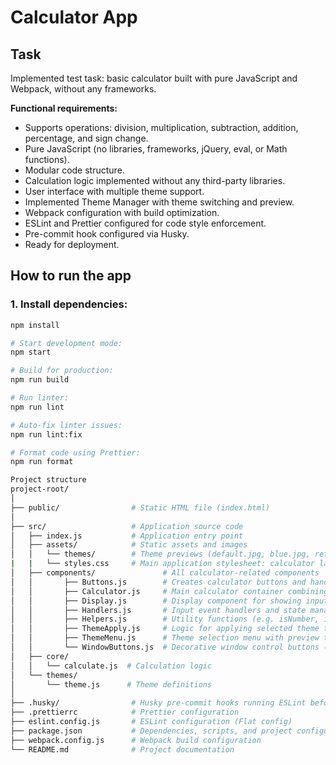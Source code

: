 # Calculator App

## Task

Implemented test task: basic calculator built with pure JavaScript and Webpack, without any frameworks.

**Functional requirements:**

- Supports operations: division, multiplication, subtraction, addition, percentage, and sign change.
- Pure JavaScript (no libraries, frameworks, jQuery, eval, or Math functions).
- Modular code structure.
- Calculation logic implemented without any third-party libraries.
- User interface with multiple theme support.
- Implemented Theme Manager with theme switching and preview.
- Webpack configuration with build optimization.
- ESLint and Prettier configured for code style enforcement.
- Pre-commit hook configured via Husky.
- Ready for deployment.

## How to run the app

### 1. Install dependencies:

```bash
npm install

# Start development mode:
npm start

# Build for production:
npm run build

# Run linter:
npm run lint

# Auto-fix linter issues:
npm run lint:fix

# Format code using Prettier:
npm run format

Project structure
project-root/
│
├── public/                # Static HTML file (index.html)
│
├── src/                   # Application source code
│   ├── index.js           # Application entry point
│   ├── assets/            # Static assets and images
│   │   └── themes/        # Theme previews (default.jpg, blue.jpg, retro.jpg, neon.jpg)
|   |   └── styles.css     # Main application stylesheet: calculator layout, button styles, and theme switching
│   ├── components/               # All calculator-related components
│   │       ├── Buttons.js        # Creates calculator buttons and handles click bindings
│   │       ├── Calculator.js     # Main calculator container combining all modules
│   │       ├── Display.js        # Display component for showing input and results
│   │       ├── Handlers.js       # Input event handlers and state management
│   │       ├── Helpers.js        # Utility functions (e.g. isNumber, isOperator)
│   │       ├── ThemeApply.js     # Logic for applying selected theme to document body
│   │       ├── ThemeMenu.js      # Theme selection menu with preview thumbnails
│   │       └── WindowButtons.js  # Decorative window control buttons (red/yellow/green + theme button)
│   ├── core/
│   │   └── calculate.js  # Calculation logic
│   └── themes/
│       └── theme.js      # Theme definitions
│
├── .husky/                # Husky pre-commit hooks running ESLint before commit
├── .prettierrc            # Prettier configuration
├── eslint.config.js       # ESLint configuration (Flat config)
├── package.json           # Dependencies, scripts, and project configuration
├── webpack.config.js      # Webpack build configuration
└── README.md              # Project documentation

```
